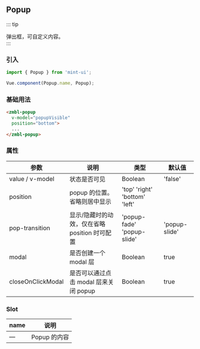 ## Popup
::: tip
<div>弹出框，可自定义内容。</div>
:::

### 引入

```javascript
import { Popup } from 'mint-ui';

Vue.component(Popup.name, Popup);
```

### 基础用法

```html
<zmbl-popup
  v-model="popupVisible"
  position="bottom">
  ...
</zmbl-popup>
```

### 属性
| 参数            | 说明                                       | 类型                         | 默认值       |
|-------------------|-------------------------------|--------------------|---------------|
| value / v-model           | 状态是否可见   | Boolean        | 'false'       |
| position          | popup 的位置。省略则居中显示        | 'top' 'right' 'bottom' 'left' |               |
| pop-transition    | 显示/隐藏时的动效，仅在省略 position 时可配置         | 'popup-fade' 'popup-slide'    | 'popup-slide' |
| modal             | 是否创建一个 modal 层   | Boolean                       | true          |
| closeOnClickModal | 是否可以通过点击 modal 层来关闭 popup | Boolean          | true          |

### Slot
| name            | 说明                                     |
|-------------------|---------------------------------------|
| — | Popup 的内容     |


